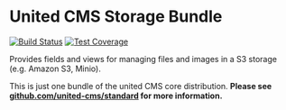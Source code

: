 
# United CMS Storage Bundle

[![Build Status](https://travis-ci.org/united-cms/StorageBundle.svg?branch=master)](https://travis-ci.org/united-cms/StorageBundle)
[![Test Coverage](https://api.codeclimate.com/v1/badges/074a924bd0e678f9b3a8/test_coverage)](https://codeclimate.com/github/united-cms/StorageBundle/test_coverage)

Provides fields and views for managing files and images in a S3 storage (e.g. Amazon S3, Minio).

This is just one bundle of the united CMS core distribution. **Please see [github.com/united-cms/standard](github.com/united-cms/standard) for more information.**